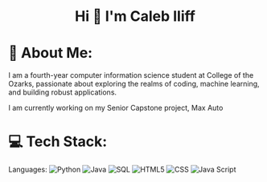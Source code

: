 <h1 align="center">Hi 👋 I'm Caleb Iliff</h1>

# 💫 About Me:
I am a fourth-year computer information science student at College of the Ozarks, passionate about exploring the realms of coding, machine learning, and building robust applications.

I am currently working on my Senior Capstone project, Max Auto

# 💻 Tech Stack:
Languages: 
![Python](https://img.shields.io/badge/python-%233776AB.svg?style=for-the-badge&logo=python&logoColor=white) 
![Java](https://img.shields.io/badge/java-%23ED8B00.svg?style=for-the-badge&logo=java&logoColor=white) 
![SQL](https://img.shields.io/badge/sql-%2307405e.svg?style=for-the-badge&logo=postgresql&logoColor=white) 
![HTML5](https://img.shields.io/badge/html5-%23E34F26.svg?style=for-the-badge&logo=html5&logoColor=white) 
![CSS](https://img.shields.io/badge/css-%231572B6.svg?style=for-the-badge&logo=css3&logoColor=white)
![Java Script](https://img.shields.io/badge/JavaScript-ES6+-yellow)

